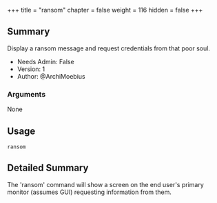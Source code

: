 +++
title = "ransom"
chapter = false
weight = 116
hidden = false
+++

## Summary

Display a ransom message and request credentials from that poor soul.
  
- Needs Admin: False  
- Version: 1  
- Author: @ArchiMoebius  

### Arguments

None

## Usage

```
ransom
```

## Detailed Summary

The 'ransom' command will show a screen on the end user's primary monitor (assumes GUI) requesting information from them.